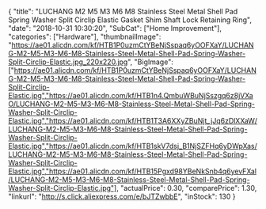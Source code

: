 {
	"title": "LUCHANG M2 M5 M3 M6 M8 Stainless Steel Metal Shell Pad Spring Washer Split Circlip Elastic Gasket Shim Shaft Lock Retaining Ring",
	"date": "2018-10-31 10:30:20",
	"SubCat": ["Home Improvement"],
	"categories": ["Hardware"],
	"thumbnailImage": "https://ae01.alicdn.com/kf/HTB1P0uzmCtYBeNjSspaq6yOOFXaY/LUCHANG-M2-M5-M3-M6-M8-Stainless-Steel-Metal-Shell-Pad-Spring-Washer-Split-Circlip-Elastic.jpg_220x220.jpg",
	"BigImage": ["https://ae01.alicdn.com/kf/HTB1P0uzmCtYBeNjSspaq6yOOFXaY/LUCHANG-M2-M5-M3-M6-M8-Stainless-Steel-Metal-Shell-Pad-Spring-Washer-Split-Circlip-Elastic.jpg","https://ae01.alicdn.com/kf/HTB1n4.QmbuWBuNjSszgq6z8jVXaO/LUCHANG-M2-M5-M3-M6-M8-Stainless-Steel-Metal-Shell-Pad-Spring-Washer-Split-Circlip-Elastic.jpg","https://ae01.alicdn.com/kf/HTB1T3A6XXyZBuNjt_jJq6zDlXXaW/LUCHANG-M2-M5-M3-M6-M8-Stainless-Steel-Metal-Shell-Pad-Spring-Washer-Split-Circlip-Elastic.jpg","https://ae01.alicdn.com/kf/HTB1skV7dsj_B1NjSZFHq6yDWpXas/LUCHANG-M2-M5-M3-M6-M8-Stainless-Steel-Metal-Shell-Pad-Spring-Washer-Split-Circlip-Elastic.jpg","https://ae01.alicdn.com/kf/HTB15Pgxd98YBeNkSnb4q6yevFXal/LUCHANG-M2-M5-M3-M6-M8-Stainless-Steel-Metal-Shell-Pad-Spring-Washer-Split-Circlip-Elastic.jpg"],
	"actualPrice": 0.30,
	"comparePrice": 1.30,
	"linkurl": "http://s.click.aliexpress.com/e/bJTZwbbE",
	"inStock": 130
}
